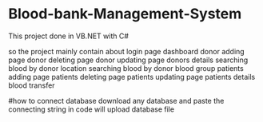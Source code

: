 # Blood-bank-Management-System
This project done in VB.NET with C# 

so the project mainly contain about 
login page
dashboard 
donor adding page
donor deleting page
donor updating page
donors details
searching blood by donor location 
searching blood by donor blood group 
patients adding page
patients deleting page 
patients updating page
patients details 
blood transfer 

#how to connect database
   download any database and paste the connecting string in code 
will upload database file 